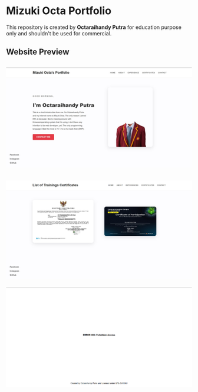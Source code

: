 # Mizuki Octa Portfolio
This repository is created by **Octaraihandy Putra** for education purpose only and shouldn't be used for commercial.

## Website Preview

![Website 1](https://github.com/Octauuuzy/portfolio-smkn40/blob/main/preview/preview2.png) 
-
![Website 2](https://github.com/Octauuuzy/portfolio-smkn40/blob/main/preview/preview1.png)
-
![Error Handler](https://github.com/Octauuuzy/portfolio-smkn40/blob/main/preview/err_handler.png)
